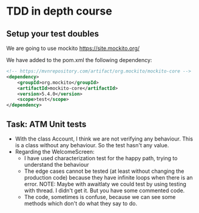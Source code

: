 # TDD in depth course

## Setup your test doubles

We are going to use mockito https://site.mockito.org/

We have added to the pom.xml the following dependency:

```xml
<!-- https://mvnrepository.com/artifact/org.mockito/mockito-core -->
<dependency>
    <groupId>org.mockito</groupId>
    <artifactId>mockito-core</artifactId>
    <version>5.4.0</version>
    <scope>test</scope>
</dependency>

```

## Task: ATM Unit tests

- With the class Account, I think we are not verifying any behaviour. This is a class without
  any behaviour. So the test hasn't any value.
- Regarding the WelcomeScreen:
    - I have used characterization test for the happy path, trying to understand the behaviour
    - The edge cases cannot be tested (at least without changing the production code) because they
      have infinite loops when there is an error.
      NOTE: Maybe with awaitlaty we could test by using testing with thread. I didn't get it. But you
      have some commented code.
    - The code, sometimes is confuse, because we can see some methods which don't do what they say to do.

